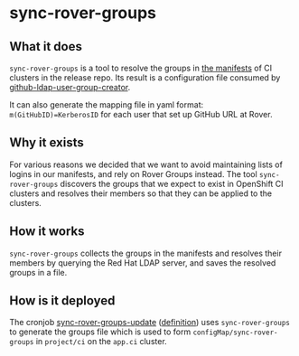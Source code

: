 # sync-rover-groups

## What it does

`sync-rover-groups` is a tool to resolve the groups in [the manifests](https://github.com/openshift/release/tree/main/clusters) of CI clusters
in the release repo. Its result is a configuration file consumed by [github-ldap-user-group-creator](../github-ldap-user-group-creator).

It can also generate the mapping file in yaml format: `m(GitHubID)=KerberosID` for each user
that set up GitHub URL at Rover.


## Why it exists

For various reasons we decided that we want to avoid maintaining lists of logins in our manifests,
and rely on Rover Groups instead. The tool `sync-rover-groups` discovers the groups that we expect
to exist in OpenShift CI clusters and resolves their members so that they can be applied to the
clusters.


## How it works

`sync-rover-groups` collects the groups in the manifests and resolves their members by querying the Red Hat LDAP server, 
and saves the resolved groups in a file.

## How is it deployed

The cronjob [sync-rover-groups-update](https://console-openshift-console.apps.ocp-c1.prod.psi.redhat.com/k8s/ns/ocp-test-platform/batch~v1~CronJob/sync-rover-groups-update) ([definition](https://github.com/openshift/release/blob/main/ci-operator/jobs/infra-periodics.yaml))
uses `sync-rover-groups` to generate the groups file which is used to form `configMap/sync-rover-groups` in `project/ci` on the `app.ci` cluster.
